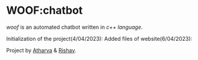 # WOOF:chatbot

*woof* is an automated chatbot written in *c++ language*.

Initialization of the project(4/04/2023):
Added files of website(6/04/2023):


Project by [Atharva](https://www.instagram.com/likelyatharva/) & [Rishav](https://www.instagram.com/rishavthelad/).
